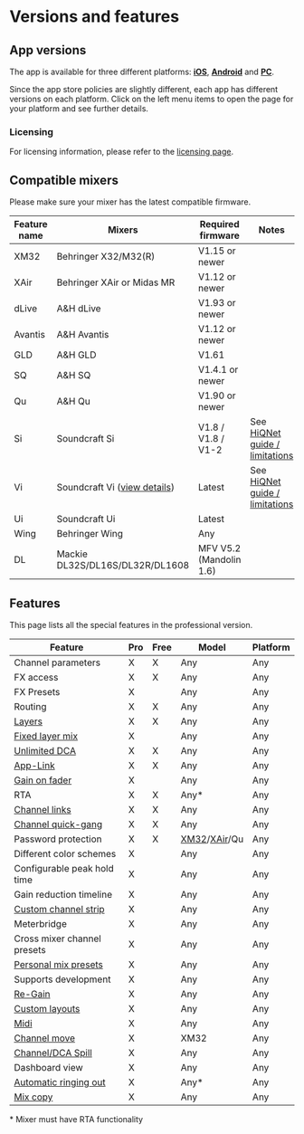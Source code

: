 # Versions and features

## App versions
The app is available for three different platforms: **[iOS](platforms/ios.md)**, **[Android](platforms/android.md)** and **[PC](platforms/pc.md)**.

Since the app store policies are slightly different, each app has different versions on each platform.
Click on the left menu items to open the page for your platform and see further details.

### Licensing
For licensing information, please refer to the [licensing page](license/overview.md).

## Compatible mixers
Please make sure your mixer has the latest compatible firmware.

| Feature name | Mixers                                           | Required firmware       | Notes                                                  | 
|--------------|--------------------------------------------------|-------------------------|--------------------------------------------------------|
| XM32         | Behringer X32/M32(R)                             | V1.15 or newer          |                                                        |
| XAir         | Behringer XAir or Midas MR                       | V1.12 or newer          |                                                        |
| dLive        | A&H dLive                                        | V1.93 or newer          |                                                        | 
| Avantis      | A&H Avantis                                      | V1.12 or newer          |                                                        | 
| GLD          | A&H GLD                                          | V1.61                   |                                                        |
| SQ           | A&H SQ                                           | V1.4.1 or newer         |                                                        |
| Qu           | A&H Qu                                           | V1.90 or newer          |                                                        |
| Si           | Soundcraft Si                                    | V1.8 / V1.8 / V1-2      | See [HiQNet guide / limitations](soundcraft/hiqnet.md) |
| Vi           | Soundcraft Vi ([view details](soundcraft/vi.md)) | Latest                  | See [HiQNet guide / limitations](soundcraft/hiqnet.md) |
| Ui           | Soundcraft Ui                                    | Latest                  |                                                        |
| Wing         | Behringer Wing                                   | Any                     |                                                        |
| DL           | Mackie DL32S/DL16S/DL32R/DL1608                  | MFV V5.2 (Mandolin 1.6) |                                                        |


## Features
This page lists all the special features in the professional version.

| Feature                                            | Pro | Free | Model                                                        | Platform |
|----------------------------------------------------|-----|------|--------------------------------------------------------------|----------|
| Channel parameters                                 | X   | X    | Any                                                          | Any      |
| FX access                                          | X   | X    | Any                                                          | Any      |
| FX Presets                                         | X   |      | Any                                                          | Any      |
| Routing                                            | X   | X    | Any                                                          | Any      |
| [Layers](layers.md)                                | X   | X    | Any                                                          | Any      |
| [Fixed layer mix](layers.md)                       | X   |      | Any                                                          | Any      |
| [Unlimited DCA](layer-idcas.md)                    | X   | X    | Any                                                          | Any      |
| [App-Link](app-link.md)                            | X   | X    | Any                                                          | Any      |
| [Gain on fader](sends-on-faders.md#gain-on-faders) | X   |      | Any                                                          | Any      |
| RTA                                                | X   | X    | Any\*                                                        | Any      |
| [Channel links](channel-links.md)                  | X   | X    | Any                                                          | Any      |
| [Channel quick-gang](channel-links.md#quick-gang)  | X   | X    | Any                                                          | Any      |
| Password protection                                | X   | X    | [XM32](xm32/bus-password.md)/[XAir](xair/bus-password.md)/Qu | Any      |
| Different color schemes                            | X   |      | Any                                                          | Any      |
| Configurable peak hold time                        | X   |      | Any                                                          | Any      |
| Gain reduction timeline                            | X   |      | Any                                                          | Any      |
| [Custom channel strip](settings/channel-strip.md)  | X   |      | Any                                                          | Any      |
| Meterbridge                                        | X   |      | Any                                                          | Any      |
| Cross mixer channel presets                        | X   |      | Any                                                          | Any      |
| [Personal mix presets](mix-presets.md)             | X   |      | Any                                                          | Any      |
| Supports development                               | X   |      | Any                                                          | Any      |
| [Re-Gain](re-gain.md)                              | X   |      | Any                                                          | Any      |
| [Custom layouts](custom-layouts.md)                | X   |      | Any                                                          | Any      |
| [Midi](midi.md)                                    | X   |      | Any                                                          | Any      |
| [Channel move](xm32/channel-move.md)               | X   |      | XM32                                                         | Any      |
| [Channel/DCA Spill](settings/user_session.md)      | X   |      | Any                                                          | Any      |
| Dashboard view                                     | X   |      | Any                                                          | Any      |
| [Automatic ringing out](feedback-detection.md)     | X   |      | Any*                                                         | Any      |
| [Mix copy](mix-copy.md)                            | X   |      | Any                                                          | Any      |

\* Mixer must have RTA functionality
